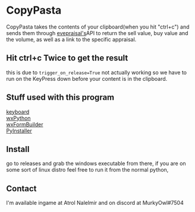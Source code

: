 # CopyPasta


CopyPasta takes the contents of your clipboard(when you hit "ctrl+c") and sends them through [evepraisal's](https://evepraisal.com/)API to return the sell value, buy value and the volume, as well as a link to the specific appraisal.

## Hit ctrl+c Twice to get the result

this is due to `trigger_on_release=True` not actually working so we have to run on the KeyPress down before your content is in the clipboard.

## Stuff used with this program

[keyboard](https://github.com/boppreh/)<br/>
[wxPython](https://www.wxpython.org/)<br/>
[wxFormBuilder](https://github.com/wxFormBuilder/wxFormBuilder)<br/>
[PyInstaller](https://www.pyinstaller.org/)<br/>

## Install
go to releases and grab the windows executable from there, if you are on some sort of linux distro feel free to run it from the normal python, 

## Contact
I'm available ingame at Atrol Nalelmir and on discord at MurkyOwl#7504